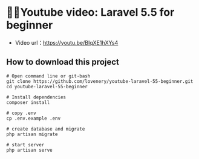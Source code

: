 # Youtube video: Laravel 5.5 for beginner

- Video url：https://youtu.be/BIqXE1hXYs4

## How to download this project

```shell
# Open command line or git-bash
git clone https://github.com/lovenery/youtube-laravel-55-beginner.git
cd youtube-laravel-55-beginner

# Install dependencies
composer install

# copy .env
cp .env.example .env

# create database and migrate
php artisan migrate

# start server
php artisan serve
```